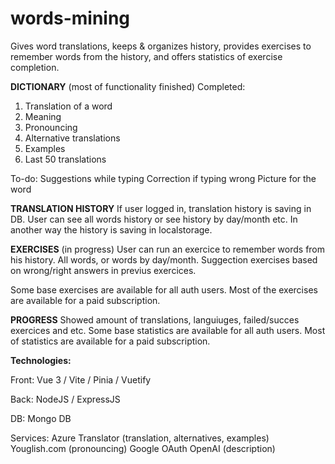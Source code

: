 # words-mining

Gives word translations, keeps & organizes history, provides exercises to remember words from the history, and offers statistics of exercise completion.

**DICTIONARY** (most of functionality finished)
Completed:

1. Translation of a word
2. Meaning
3. Pronouncing
4. Alternative translations
5. Examples
6. Last 50 translations

To-do:
Suggestions while typing
Correction if typing wrong
Picture for the word


**TRANSLATION HISTORY**
If user logged in, translation history is saving in DB. User can see all words history or see history by day/month etc.
In another way the history is saving in localstorage.


**EXERCISES** (in progress)
User can run an exercice to remember words from his history. All words, or words by day/month.
Suggection exercises based on wrong/right answers in previus exercices.

Some base exercises are available for all auth users. 
Most of the exercises are available for a paid subscription.


**PROGRESS**
Showed amount of translations, languiuges, failed/succes exercices and etc.
Some base statistics are available for all auth users. 
Most of statistics are available for a paid subscription.


**Technologies:**

Front: 
Vue 3 / Vite / Pinia / Vuetify

Back: 
NodeJS / ExpressJS

DB: 
Mongo DB

Services:
Azure Translator (translation, alternatives, examples)
Youglish.com (pronouncing)
Google OAuth
OpenAI (description)


